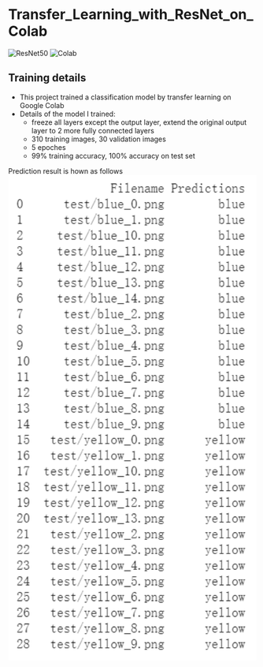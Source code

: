 # Transfer_Learning_with_ResNet_on_Colab


![ResNet50](https://img.shields.io/badge/ResNet50-Transfer%20Learning-brightgreen) ![Colab](https://img.shields.io/badge/Colab-training-orange)

## Training details
- This project trained a classification model by transfer learning on Google Colab
- Details of the model I trained:
     - freeze all layers except the output layer, extend the original output layer to 2 more fully connected layers
     - 310 training images, 30 validation images
     - 5 epoches
     - 99% training accuracy, 100% accuracy on test set
     
Prediction result is hown as follows
<img src="prediction_result.png" width="800" />

